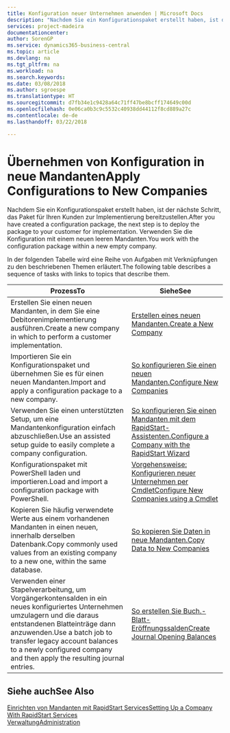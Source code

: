 ```yaml
---
title: Konfiguration neuer Unternehmen anwenden | Microsoft Docs
description: "Nachdem Sie ein Konfigurationspaket erstellt haben, ist der nächste Schritt, das Paket für Ihren Kunden zur Implementierung bereitzustellen. Verwenden Sie die Konfiguration mit einem neuen leeren Mandanten."
services: project-madeira
documentationcenter: 
author: SorenGP
ms.service: dynamics365-business-central
ms.topic: article
ms.devlang: na
ms.tgt_pltfrm: na
ms.workload: na
ms.search.keywords: 
ms.date: 03/08/2018
ms.author: sgroespe
ms.translationtype: HT
ms.sourcegitcommit: d7fb34e1c9428a64c71ff47be8bcff174649c00d
ms.openlocfilehash: 0e06ca0b3c9c5532c40938dd44112f8cd889a27c
ms.contentlocale: de-de
ms.lasthandoff: 03/22/2018

---
```

# <a name="apply-configurations-to-new-companies"></a><span data-ttu-id="54006-104">Übernehmen von Konfiguration in neue Mandanten</span><span class="sxs-lookup"><span data-stu-id="54006-104">Apply Configurations to New Companies</span></span>
<span data-ttu-id="54006-105">Nachdem Sie ein Konfigurationspaket erstellt haben, ist der nächste Schritt, das Paket für Ihren Kunden zur Implementierung bereitzustellen.</span><span class="sxs-lookup"><span data-stu-id="54006-105">After you have created a configuration package, the next step is to deploy the package to your customer for implementation.</span></span> <span data-ttu-id="54006-106">Verwenden Sie die Konfiguration mit einem neuen leeren Mandanten.</span><span class="sxs-lookup"><span data-stu-id="54006-106">You work with the configuration package within a new empty company.</span></span>  

 <span data-ttu-id="54006-107">In der folgenden Tabelle wird eine Reihe von Aufgaben mit Verknüpfungen zu den beschriebenen Themen erläutert.</span><span class="sxs-lookup"><span data-stu-id="54006-107">The following table describes a sequence of tasks with links to topics that describe them.</span></span>

|<span data-ttu-id="54006-108">**Prozess**</span><span class="sxs-lookup"><span data-stu-id="54006-108">**To**</span></span>|<span data-ttu-id="54006-109">**Siehe**</span><span class="sxs-lookup"><span data-stu-id="54006-109">**See**</span></span>|  
|------------|-------------|  
|<span data-ttu-id="54006-110">Erstellen Sie einen neuen Mandanten, in dem Sie eine Debitorenimplementierung ausführen.</span><span class="sxs-lookup"><span data-stu-id="54006-110">Create a new company in which to perform a customer implementation.</span></span>|[<span data-ttu-id="54006-111">Erstellen eines neuen Mandanten.</span><span class="sxs-lookup"><span data-stu-id="54006-111">Create a New Company</span></span>](admin-how-to-create-a-new-company.md)|  
|<span data-ttu-id="54006-112">Importieren Sie ein Konfigurationspaket und übernehmen Sie es für einen neuen Mandanten.</span><span class="sxs-lookup"><span data-stu-id="54006-112">Import and apply a configuration package to a new company.</span></span>|[<span data-ttu-id="54006-113">So konfigurieren Sie einen neuen Mandanten.</span><span class="sxs-lookup"><span data-stu-id="54006-113">Configure New Companies</span></span>](admin-how-to-configure-new-companies.md)|  
|<span data-ttu-id="54006-114">Verwenden Sie einen unterstützten Setup, um eine Mandantenkonfiguration einfach abzuschließen.</span><span class="sxs-lookup"><span data-stu-id="54006-114">Use an assisted setup guide to easily complete a company configuration.</span></span>|[<span data-ttu-id="54006-115">So konfigurieren Sie einen Mandanten mit dem RapidStart-Assistenten.</span><span class="sxs-lookup"><span data-stu-id="54006-115">Configure a Company with the RapidStart Wizard</span></span>](admin-how-to-configure-a-company-with-the-rapidstart-wizard.md)|
|<span data-ttu-id="54006-116">Konfigurationspaket mit PowerShell laden und importieren.</span><span class="sxs-lookup"><span data-stu-id="54006-116">Load and import a configuration package with PowerShell.</span></span>|[<span data-ttu-id="54006-117">Vorgehensweise: Konfigurieren neuer Unternehmen per Cmdlet</span><span class="sxs-lookup"><span data-stu-id="54006-117">Configure New Companies using a Cmdlet</span></span>](admin-how-to-configure-new-companies-using-a-cmdlet.md)|
|<span data-ttu-id="54006-118">Kopieren Sie häufig verwendete Werte aus einem vorhandenen Mandanten in einen neuen, innerhalb derselben Datenbank.</span><span class="sxs-lookup"><span data-stu-id="54006-118">Copy commonly used values from an existing company to a new one, within the same database.</span></span>|[<span data-ttu-id="54006-119">So kopieren Sie Daten in neue Mandanten.</span><span class="sxs-lookup"><span data-stu-id="54006-119">Copy Data to New Companies</span></span>](admin-how-to-copy-data-to-new-companies.md)|  
|<span data-ttu-id="54006-120">Verwenden einer Stapelverarbeitung, um Vorgängerkontensalden in ein neues konfiguriertes Unternehmen umzulagern und die daraus entstandenen Blatteinträge dann anzuwenden.</span><span class="sxs-lookup"><span data-stu-id="54006-120">Use a batch job to transfer legacy account balances to a newly configured company and then apply the resulting journal entries.</span></span>|[<span data-ttu-id="54006-121">So erstellen Sie Buch.-Blatt-Eröffnungssalden</span><span class="sxs-lookup"><span data-stu-id="54006-121">Create Journal Opening Balances</span></span>](admin-how-to-create-journal-opening-balances.md)|  

## <a name="see-also"></a><span data-ttu-id="54006-122">Siehe auch</span><span class="sxs-lookup"><span data-stu-id="54006-122">See Also</span></span>  
[<span data-ttu-id="54006-123">Einrichten von Mandanten mit RapidStart Services</span><span class="sxs-lookup"><span data-stu-id="54006-123">Setting Up a Company With RapidStart Services</span></span>](admin-set-up-a-company-with-rapidstart.md)  
[<span data-ttu-id="54006-124">Verwaltung</span><span class="sxs-lookup"><span data-stu-id="54006-124">Administration</span></span>](admin-setup-and-administration.md)

